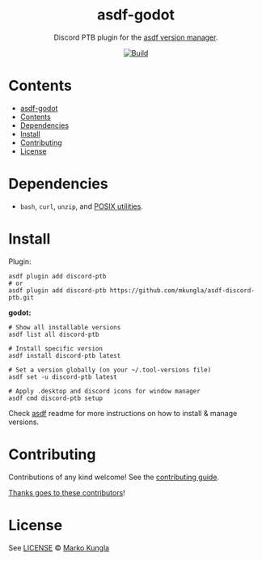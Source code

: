 <div align="center">

# asdf-godot 

Discord PTB plugin for the [asdf version manager](https://asdf-vm.com).

[![Build](https://github.com/mkungla/asdf-discord-ptb/actions/workflows/main.yml/badge.svg)](https://github.com/mkungla/asdf-discord-ptb/actions/workflows/main.yml)


</div>

# Contents

- [asdf-godot](#asdf-godot)
- [Contents](#contents)
- [Dependencies](#dependencies)
- [Install](#install)
- [Contributing](#contributing)
- [License](#license)

# Dependencies

- `bash`, `curl`, `unzip`, and [POSIX utilities](https://pubs.opengroup.org/onlinepubs/9699919799/idx/utilities.html).


# Install

Plugin:

```shell
asdf plugin add discord-ptb
# or
asdf plugin add discord-ptb https://github.com/mkungla/asdf-discord-ptb.git
```

**godot:**

```shell
# Show all installable versions
asdf list all discord-ptb

# Install specific version
asdf install discord-ptb latest

# Set a version globally (on your ~/.tool-versions file)
asdf set -u discord-ptb latest

# Apply .desktop and discord icons for window manager
asdf cmd discord-ptb setup
```

Check [asdf](https://github.com/asdf-vm/asdf) readme for more instructions on how to
install & manage versions.

# Contributing

Contributions of any kind welcome! See the [contributing guide](contributing.md).

[Thanks goes to these contributors](https://github.com/mkungla/asdf-discord-ptb/graphs/contributors)!

# License

See [LICENSE](LICENSE) © [Marko Kungla](https://github.com/mkungla/)
